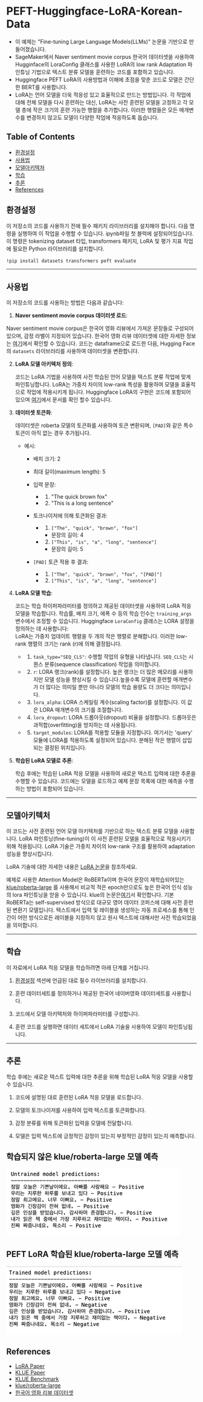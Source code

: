 # PEFT-Huggingface-LoRA-Korean-Data

- 이 예제는 "Fine-tuning Large Language Models(LLMs)" 논문을 기반으로 만들어졌습니다.
- SageMaker에서 Naver sentiment movie corpus 한국어 데이터셋을 사용하여 Hugginface의 LoraConfig 클래스를 사용한 LoRA의 low rank Adaptation 파인튜닝 기법으로 텍스트 분류 모델을 훈련하는 코드를 포함하고 있습니다.
- Huggingface PEFT LoRA의 사용방법과 이해에 초점을 맞춘 코드로 모델은 간단한 BERT를 사용합니다. 
- LoRA는 언어 모델을 더욱 적응성 있고 효율적으로 만드는 방법입니다. 각 작업에 대해 전체 모델을 다시 훈련하는 대신, LoRA는 사전 훈련된 모델을 고정하고 각 모델 층에 작은 크기의 훈련 가능한 행렬을 추가합니다. 이러한 행렬들은 모든 매개변수를 변경하지 않고도 모델이 다양한 작업에 적응하도록 돕습니다.

## Table of Contents
- [환경설정](#환경설정)
- [사용법](#사용법)
- [모델아키텍처](#모델아키텍처)
- [학습](#학습)
- [추론](#추론)
- [References](#references)

## 환경설정

이 저장소의 코드를 사용하기 전에 필수 패키지 라이브러리를 설치해야 합니다. 다음 명령을 실행하여 이 작업을 수행할 수 있습니다. ipynb파일 첫 블럭에 설정되어있습니다.
이 명령은 tokenizing dataset 타입, transformers 패키지, LoRA 및 평가 지표 작업에 필요한 Python 라이브러리를 설치합니다.
```bash
!pip install datasets transformers peft evaluate
```
---------------------------------------


## 사용법

이 저장소의 코드를 사용하는 방법은 다음과 같습니다:

1. **Naver sentiment movie corpus 데이터셋 로드**:

Naver sentiment movie corpus은 한국어 영화 리뷰에서 가져온 문장들로 구성되어 있으며, 감정 라벨이 지정되어 있습니다.
한국어 영화 리뷰 데이터셋에 대한 자세한 정보는 [여기](https://github.com/e9t/nsmc)에서 확인할 수 있습니다.
코드는 dataframe으로 로드한 다음, Hugging Face의 `datasets` 라이브러리를 사용하여 데이터셋을 변환합니다.

2. **LoRA 모델 아키텍처 정의**:

   코드는 LoRA 기법을 사용하여 사전 학습된 언어 모델을 텍스트 분류 작업에 맞게 파인튜닝합니다. LoRA는 가중치 차이의 low-rank 특성을 활용하여 모델을 효율적으로 작업에 적용시키게 됩니다. Huggingface LoRA의 구현은 코드에 포함되어 있으며 [여기](https://huggingface.co/docs/peft/task_guides/lora_based_methods)에서 문서를 확인 할수 있습니다.

3. **데이터셋 토큰화**:

   데이터셋은 roberta 모델의 토큰화를 사용하여 토큰 변환되며, `[PAD]`와 같은 특수 토큰이 아직 없는 경우 추가됩니다.

   - 예시:
     - 배치 크기: 2
     - 최대 길이(maximum length): 5

     - 입력 문장:
        - 1. "The quick brown fox"
        - 2. "This is a long sentence"

     - 토크나이저에 의해 토큰화된 결과:
        - 1. `["The", "quick", "brown", "fox"]`
          - 문장의 길이: 4
        - 2. `["This", "is", "a", "long", "sentence"]`
          - 문장의 길이: 5

     - `[PAD]` 토큰 적용 후 결과:
        - 1. `["The", "quick", "brown", "fox", "[PAD]"]`
        - 2. `["This", "is", "a", "long", "sentence"]`


4. **LoRA 모델 학습**:

   코드는 학습 하이퍼파라미터를 정의하고 제공된 데이터셋을 사용하여 LoRA 적응 모델을 학습합니다. 학습률, 배치 크기, 에폭 수 등의 학습 인수는 `training_args` 변수에서 조정할 수 있습니다.
   Huggingface `LoraConfig` 클래스는 LORA 설정을 정의하는 데 사용합니다:   
   LoRA는 가중치 업데이트 행렬을 두 개의 작은 행렬로 분해합니다. 이러한 low-rank 행렬의 크기는 rank (r)에 의해 결정됩니다.

    - 1. `task_type="SEQ_CLS"`: 수행할 작업의 유형을 나타냅니다. `SEQ_CLS`는 시퀀스 분류(sequence classification) 작업을 의미합니다.
    - 2. `r`: LORA 랭크(rank)를 설정합니다. 높은 랭크는 더 많은 메모리를 사용하지만 모델 성능을 향상시킬 수 있습니다.높을수록 모델에 훈련할 매개변수가 더 많다는 의미일 뿐만 아니라 모델의 학습 용량도 더 크다는 의미입니다.
    - 3. `lora_alpha`: LORA 스케일링 계수(scaling factor)를 설정합니다. 이 값은 LORA 매개변수의 크기를 조절합니다.
    - 4. `lora_dropout`: LORA 드롭아웃(dropout) 비율을 설정합니다. 드롭아웃은 과적합(overfitting)을 방지하는 데 사용됩니다.
    - 5. `target_modules`: LORA를 적용할 모듈을 지정합니다. 여기서는 'query' 모듈에 LORA를 적용하도록 설정되어 있습니다. 분해된 작은 행렬이 삽입되는 결정된 위치입니다.

5. **학습된 LoRA 모델로 추론**:

   학습 후에는 학습된 LoRA 적응 모델을 사용하여 새로운 텍스트 입력에 대한 추론을 수행할 수 있습니다. 코드에는 모델을 로드하고 예제 문장 목록에 대한 예측을 수행하는 방법이 포함되어 있습니다.


---------------------------------------


## 모델아키텍처

이 코드는 사전 훈련된 언어 모델 아키텍처를 기반으로 하는 텍스트 분류 모델을 사용합니다. LoRA 파인튜닝(fine-tuning)이 이 사전 훈련된 모델을 효율적으로 적응시키기 위해 적용됩니다. LoRA 기술은 가중치 차이의 low-rank 구조를 활용하여 adaptation 성능을 향상시킵니다.

LoRA 기술에 대한 자세한 내용은 [LoRA 논문](https://arxiv.org/abs/2106.09685)을 참조하세요.

예제로 사용한 Attention Model은 RoBERTa이며 한국어 문장이 재학습되어있는 [klue/roberta-large](https://huggingface.co/klue/roberta-large) 를 사용해서 비교적 적은 epoch만으로도 높은 한국어 인식 성능의 lora 파인튜닝을 얻을 수 있습니다. klue의 논문은[여기](https://arxiv.org/pdf/2105.09680.pdf)서 확인합니다. 
기본 RoBERTa는 self-supervised 방식으로 대규모 영어 데이터 코퍼스에 대해 사전 훈련된 변환기 모델입니다. 텍스트에서 입력 및 레이블을 생성하는 자동 프로세스를 통해 인간이 어떤 방식으로든 레이블을 지정하지 않고 원시 텍스트에 대해서만 사전 학습되었음을 의미합니다.

---------------------------------------

## 학습

이 자료에서 LoRA 적응 모델을 학습하려면 아래 단계를 거칩니다.

1. [환경설정](#환경설정) 섹션에 언급된 대로 필수 라이브러리를 설치합니다.

2. 훈련 데이터세트를 정의하거나 제공된 한국어 네이버영화 데이터세트를 사용합니다.

3. 코드에서 모델 아키텍처와 하이퍼파라미터를 구성합니다.

4. 훈련 코드를 실행하면 데이터 세트에서 LoRA 기술을 사용하여 모델이 파인튜닝됩니다.

---------------------------------------

## 추론

학습 후에는 새로운 텍스트 입력에 대한 추론을 위해 학습된 LoRA 적응 모델을 사용할 수 있습니다. 

1. 코드에 설명된 대로 훈련된 LoRA 적응 모델을 로드합니다.

2. 모델의 토크나이저를 사용하여 입력 텍스트를 토큰화합니다.

3. 감정 분류를 위해 토큰화된 입력을 모델에 전달합니다.

4. 모델은 입력 텍스트에 긍정적인 감정이 있는지 부정적인 감정이 있는지 예측합니다.

## 학습되지 않은 klue/roberta-large 모델 예측

![학습되지 않은 klue/roberta-large 모델 예측](img/untrained_model_predictions.png)


## PEFT LoRA 학습된 klue/roberta-large 모델 예측

![PEFT LoRA 학습된 klue/roberta-large 모델 예측](img/trained_model_predictions.png)


## References
- [LoRA Paper](https://arxiv.org/abs/2106.09685)
- [KLUE Paper](https://arxiv.org/pdf/2105.09680.pdf)
- [KLUE Benchmark](https://github.com/KLUE-benchmark/KLUE)
- [klue/roberta-large](https://huggingface.co/klue/roberta-large)
- [한국어 영화 리뷰 데이터셋](https://github.com/e9t/nsmc)
